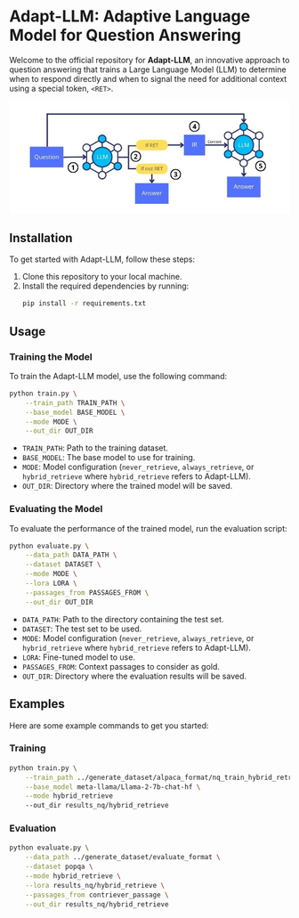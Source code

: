 # Adapt-LLM: Adaptive Language Model for Question Answering

Welcome to the official repository for **Adapt-LLM**, an innovative approach to question answering that trains a Large Language Model (LLM) to determine when to respond directly and when to signal the need for additional context using a special token, `<RET>`.

![The inference process of ADAPT-LLM](adapt_llm.jpg)

## Installation

To get started with Adapt-LLM, follow these steps:

1. Clone this repository to your local machine.
2. Install the required dependencies by running:
    ```bash
    pip install -r requirements.txt
    ```

## Usage

### Training the Model

To train the Adapt-LLM model, use the following command:

```bash
python train.py \
    --train_path TRAIN_PATH \
    --base_model BASE_MODEL \
    --mode MODE \
    --out_dir OUT_DIR
```

- `TRAIN_PATH`: Path to the training dataset.
- `BASE_MODEL`: The base model to use for training.
- `MODE`: Model configuration (`never_retrieve`, `always_retrieve`, or `hybrid_retrieve` where `hybrid_retrieve` refers to Adapt-LLM).
- `OUT_DIR`: Directory where the trained model will be saved.

### Evaluating the Model

To evaluate the performance of the trained model, run the evaluation script:

```bash
python evaluate.py \
    --data_path DATA_PATH \
    --dataset DATASET \
    --mode MODE \
    --lora LORA \
    --passages_from PASSAGES_FROM \
    --out_dir OUT_DIR
```

- `DATA_PATH`: Path to the directory containing the test set.
- `DATASET`: The test set to be used.
- `MODE`: Model configuration (`never_retrieve`, `always_retrieve`, or `hybrid_retrieve` where `hybrid_retrieve` refers to Adapt-LLM).
- `LORA`: Fine-tuned model to use.
- `PASSAGES_FROM`: Context passages to consider as gold.
- `OUT_DIR`: Directory where the evaluation results will be saved.

## Examples

Here are some example commands to get you started:

### Training

```bash
python train.py \
    --train_path ../generate_dataset/alpaca_format/nq_train_hybrid_retrieve.json \
    --base_model meta-llama/Llama-2-7b-chat-hf \
    --mode hybrid_retrieve 
    --out_dir results_nq/hybrid_retrieve
```

### Evaluation

```bash
python evaluate.py \
    --data_path ../generate_dataset/evaluate_format \
    --dataset popqa \
    --mode hybrid_retrieve \
    --lora results_nq/hybrid_retrieve \
    --passages_from contriever_passage \
    --out_dir results_nq/hybrid_retrieve
```

